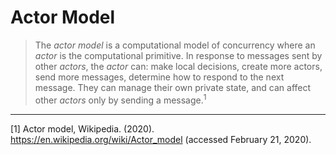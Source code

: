 # Actor Model

> The _actor model_ is a computational model of concurrency where an _actor_ is the computational primitive.  In response to messages sent by other _actors_, the _actor_ can: make local decisions, create more actors, send more messages, determine how to respond to the next message.  They can manage their own private state, and can affect other _actors_ only by sending a message.<sup>1</sup>

- - -

[1] Actor model, Wikipedia. (2020). <https://en.wikipedia.org/wiki/Actor_model> (accessed February 21, 2020).
